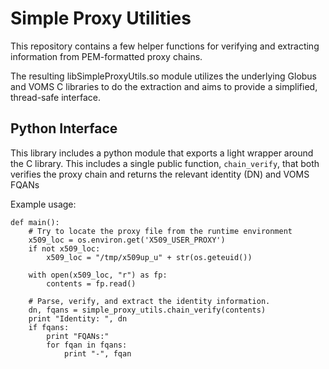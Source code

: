 Simple Proxy Utilities
======================

This repository contains a few helper functions for verifying and extracting
information from PEM-formatted proxy chains.

The resulting libSimpleProxyUtils.so module utilizes the underlying Globus
and VOMS C libraries to do the extraction and aims to provide a simplified,
thread-safe interface.

Python Interface
----------------

This library includes a python module that exports a light wrapper around the
C library.  This includes a single public function, `chain_verify`, that both
verifies the proxy chain and returns the relevant identity (DN) and VOMS FQANs

Example usage:

```
def main():
    # Try to locate the proxy file from the runtime environment
    x509_loc = os.environ.get('X509_USER_PROXY')
    if not x509_loc:
        x509_loc = "/tmp/x509up_u" + str(os.geteuid())

    with open(x509_loc, "r") as fp:
        contents = fp.read()

    # Parse, verify, and extract the identity information.
    dn, fqans = simple_proxy_utils.chain_verify(contents)
    print "Identity: ", dn
    if fqans:
        print "FQANs:"
        for fqan in fqans:
            print "-", fqan
```
